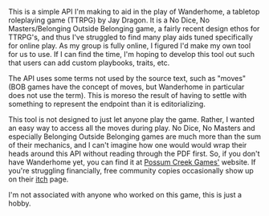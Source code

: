 This is a simple API I'm making to aid in the play of Wanderhome, a tabletop roleplaying game (TTRPG) by Jay
Dragon. It is a No Dice, No Masters/Belonging Outside Belonging game, a fairly recent design ethos for TTRPG's,
and thus I've struggled to find many play aids tuned specifically for online play. As my group is fully online,
I figured I'd make my own tool for us to use. If I can find the time, I'm hoping to develop this tool out such
that users can add custom playbooks, traits, etc.

The API uses some terms not used by the source text, such as "moves" (BOB games have the concept of moves, but
Wanderhome in particular does not use the term). This is moreso the result of having to settle with something
to represent the endpoint than it is editorializing.

This tool is not designed to just let anyone play the game. Rather, I wanted an easy way to access all the moves
during play. No Dice, No Masters and especially Belonging Outside Belonging games are much more than the sum of
their mechanics, and I can't imagine how one would would wrap their heads around this API without reading
through the PDF first. So, if you don't have Wanderhome yet, you can find it at
[Possum Creek Games'](https://possumcreekgames.com/products/wanderhome-pdf) website. If you're struggling
financially, free community copies occasionally show up on their [itch](https://possumcreekgames.itch.io/wanderhome)
page.

I'm not associated with anyone who worked on this game, this is just a hobby.